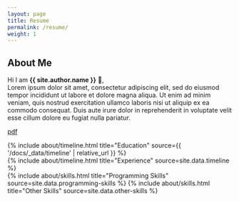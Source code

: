 ```yaml
---
layout: page
title: Resume
permalink: /resume/
weight: 1
---
```


## **About Me**

Hi I am **{{ site.author.name }}** :wave:,<br>
Lorem ipsum dolor sit amet, consectetur adipiscing elit, sed do eiusmod tempor incididunt ut labore et dolore magna aliqua. Ut enim ad minim veniam, quis nostrud exercitation ullamco laboris nisi ut aliquip ex ea commodo consequat. Duis aute irure dolor in reprehenderit in voluptate velit esse cillum dolore eu fugiat nulla pariatur.

[pdf]()

<div class="row">
{% include about/timeline.html title="Education" source={{ '/docs/_data/timeline' | relative_url }} %}
</div>

<div class="row">
{% include about/timeline.html title="Experience" source=site.data.timeline %}
</div>

<div class="row">
{% include about/skills.html title="Programming Skills" source=site.data.programming-skills %}
{% include about/skills.html title="Other Skills" source=site.data.other-skills %}
</div>


